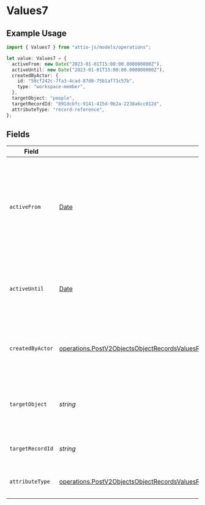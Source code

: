 # Values7

## Example Usage

```typescript
import { Values7 } from "attio-js/models/operations";

let value: Values7 = {
  activeFrom: new Date("2023-01-01T15:00:00.000000000Z"),
  activeUntil: new Date("2023-01-01T15:00:00.000000000Z"),
  createdByActor: {
    id: "50cf242c-7fa3-4cad-87d0-75b1af71c57b",
    type: "workspace-member",
  },
  targetObject: "people",
  targetRecordId: "891dcbfc-9141-415d-9b2a-2238a6cc012d",
  attributeType: "record-reference",
};
```

## Fields

| Field                                                                                                                                                                                                                                    | Type                                                                                                                                                                                                                                     | Required                                                                                                                                                                                                                                 | Description                                                                                                                                                                                                                              | Example                                                                                                                                                                                                                                  |
| ---------------------------------------------------------------------------------------------------------------------------------------------------------------------------------------------------------------------------------------- | ---------------------------------------------------------------------------------------------------------------------------------------------------------------------------------------------------------------------------------------- | ---------------------------------------------------------------------------------------------------------------------------------------------------------------------------------------------------------------------------------------- | ---------------------------------------------------------------------------------------------------------------------------------------------------------------------------------------------------------------------------------------- | ---------------------------------------------------------------------------------------------------------------------------------------------------------------------------------------------------------------------------------------- |
| `activeFrom`                                                                                                                                                                                                                             | [Date](https://developer.mozilla.org/en-US/docs/Web/JavaScript/Reference/Global_Objects/Date)                                                                                                                                            | :heavy_check_mark:                                                                                                                                                                                                                       | The point in time at which this value was made "active". `active_from` can be considered roughly analogous to `created_at`.                                                                                                              | 2023-01-01T15:00:00.000000000Z                                                                                                                                                                                                           |
| `activeUntil`                                                                                                                                                                                                                            | [Date](https://developer.mozilla.org/en-US/docs/Web/JavaScript/Reference/Global_Objects/Date)                                                                                                                                            | :heavy_check_mark:                                                                                                                                                                                                                       | The point in time at which this value was deactivated. If `null`, the value is active.                                                                                                                                                   | 2023-01-01T15:00:00.000000000Z                                                                                                                                                                                                           |
| `createdByActor`                                                                                                                                                                                                                         | [operations.PostV2ObjectsObjectRecordsValuesRecordsResponse200ApplicationJSONResponseBodyDataCreatedByActor](../../models/operations/postv2objectsobjectrecordsvaluesrecordsresponse200applicationjsonresponsebodydatacreatedbyactor.md) | :heavy_check_mark:                                                                                                                                                                                                                       | The actor that created this value.                                                                                                                                                                                                       | {<br/>"type": "workspace-member",<br/>"id": "50cf242c-7fa3-4cad-87d0-75b1af71c57b"<br/>}                                                                                                                                                 |
| `targetObject`                                                                                                                                                                                                                           | *string*                                                                                                                                                                                                                                 | :heavy_check_mark:                                                                                                                                                                                                                       | A slug identifying the object that the referenced record belongs to.                                                                                                                                                                     | people                                                                                                                                                                                                                                   |
| `targetRecordId`                                                                                                                                                                                                                         | *string*                                                                                                                                                                                                                                 | :heavy_check_mark:                                                                                                                                                                                                                       | A UUID to identify the referenced record.                                                                                                                                                                                                | 891dcbfc-9141-415d-9b2a-2238a6cc012d                                                                                                                                                                                                     |
| `attributeType`                                                                                                                                                                                                                          | [operations.PostV2ObjectsObjectRecordsValuesRecordsResponse200ApplicationJSONResponseBodyDataAttributeType](../../models/operations/postv2objectsobjectrecordsvaluesrecordsresponse200applicationjsonresponsebodydataattributetype.md)   | :heavy_check_mark:                                                                                                                                                                                                                       | The attribute type of the value.                                                                                                                                                                                                         | record-reference                                                                                                                                                                                                                         |